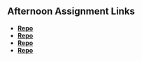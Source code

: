 ## Afternoon Assignment Links

* **[Repo](https://github.com/Skylerjkinney/vue-playground)**
* **[Repo](https://github.com/Skylerjkinney/vuegifted)**
* **[Repo](https://github.com/Skylerjkinney/lateFall23_vueGregslist)**
* **[Repo](https://github.com/Josh-Decime/Team-Lab-Blogger)**
